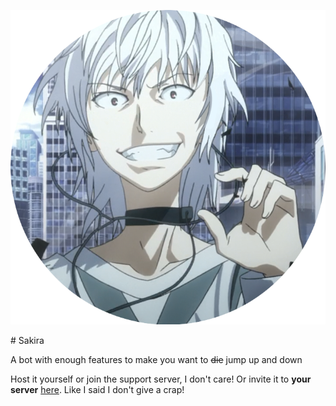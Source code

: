 <p align="center">
  <img src="assets/images/Accelerator.png">
</p>
# Sakira

A bot with enough features to make you want to ~~die~~ jump up and down

Host it yourself or join the support server, I don't care! Or invite it to __your server__ [here](https://discordapp.com/api/oauth2/authorize?client_id=477658589742497792&permissions=8&scope=bot). Like I said I don't give a crap!
